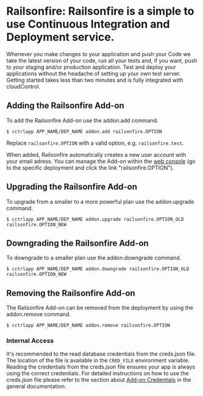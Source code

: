 # Railsonfire: Railsonfire is a simple to use Continuous Integration and Deployment service.

Whenever you make changes to your application and push your Code we take the latest version of your code, run all your tests and, if you want, push to your staging and/or production application. Test and deploy your applications without the headache of setting up your own test server. Getting started takes less than two minutes and is fully integrated with cloudControl.

## Adding the Railsonfire Add-on

To add the Railsonfire Add-on use the addon.add command.

~~~
$ cctrlapp APP_NAME/DEP_NAME addon.add railsonfire.OPTION
~~~
Replace `railsonfire.OPTION` with a valid option, e.g. `railsonfire.test`.

When added, Railsonfire automatically creates a new user account with your email adress. You can manage the Add-on within the [web console](https://console.cloudcontrolled.com/) (go to the specific deployment and click the link "railsonfire.OPTION").

## Upgrading the Railsonfire Add-on

To upgrade from a smaller to a more powerful plan use the addon.upgrade command.

~~~
$ cctrlapp APP_NAME/DEP_NAME addon.upgrade railsonfire.OPTION_OLD railsonfire.OPTION_NEW
~~~

## Downgrading the Railsonfire Add-on

To downgrade to a smaller plan use the addon.downgrade command.

~~~
$ cctrlapp APP_NAME/DEP_NAME addon.downgrade railsonfire.OPTION_OLD railsonfire.OPTION_NEW
~~~

## Removing the Railsonfire Add-on

The Railsonfire Add-on can be removed from the deployment by using the addon.remove command.

~~~
$ cctrlapp APP_NAME/DEP_NAME addon.remove railsonfire.OPTION
~~~

### Internal Access

It's recommended to the read database credentials from the creds.json file. The location of the file is available in the `CRED_FILE` environment variable. Reading the credentials from the creds.json file ensures your app is always using the correct credentials. For detailed instructions on how to use the creds.json file please refer to the section about [Add-on Credentials](https://www.cloudcontrol.com/dev-center/platform-documentation#add-on-credentials) in the general documentation.
